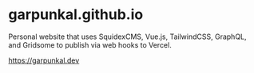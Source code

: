 # garpunkal.github.io

Personal website that uses SquidexCMS, Vue.js, TailwindCSS, GraphQL, and Gridsome to publish via web hooks to Vercel.

https://garpunkal.dev
